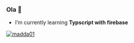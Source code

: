 ### Ola 	:ghost:

- I’m currently learning **Typscript with firebase**

<p align="left"> <a href="https://github.com/ryo-ma/github-profile-trophy"><img src="https://github-profile-trophy.vercel.app/?username=madda01" alt="madda01" /></a> </p>



